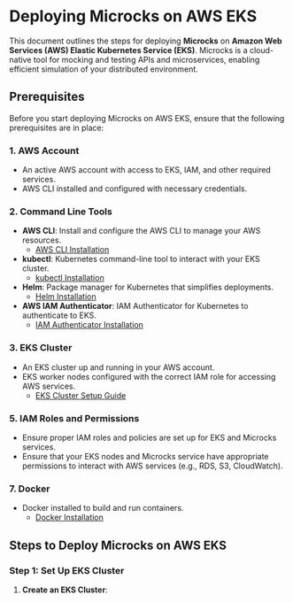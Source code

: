 # Deploying Microcks on AWS EKS

This document outlines the steps for deploying **Microcks** on **Amazon Web Services (AWS) Elastic Kubernetes Service (EKS)**. Microcks is a cloud-native tool for mocking and testing APIs and microservices, enabling efficient simulation of your distributed environment.

## Prerequisites

Before you start deploying Microcks on AWS EKS, ensure that the following prerequisites are in place:

### 1. **AWS Account**
   - An active AWS account with access to EKS, IAM, and other required services.
   - AWS CLI installed and configured with necessary credentials.

### 2. **Command Line Tools**
   - **AWS CLI**: Install and configure the AWS CLI to manage your AWS resources.
     - [AWS CLI Installation](https://docs.aws.amazon.com/cli/latest/userguide/install-cliv2.html)
   - **kubectl**: Kubernetes command-line tool to interact with your EKS cluster.
     - [kubectl Installation](https://kubernetes.io/docs/tasks/tools/install-kubectl/)
   - **Helm**: Package manager for Kubernetes that simplifies deployments.
     - [Helm Installation](https://helm.sh/docs/intro/install/)
   - **AWS IAM Authenticator**: IAM Authenticator for Kubernetes to authenticate to EKS.
     - [IAM Authenticator Installation](https://docs.aws.amazon.com/eks/latest/userguide/install-aws-iam-authenticator.html)

### 3. **EKS Cluster**
   - An EKS cluster up and running in your AWS account.
   - EKS worker nodes configured with the correct IAM role for accessing AWS services.
     - [EKS Cluster Setup Guide](https://docs.aws.amazon.com/eks/latest/userguide/create-cluster.html)


### 5. **IAM Roles and Permissions**
   - Ensure proper IAM roles and policies are set up for EKS and Microcks services.
   - Ensure that your EKS nodes and Microcks service have appropriate permissions to interact with AWS services (e.g., RDS, S3, CloudWatch).

### 7. **Docker**
   - Docker installed to build and run containers.
     - [Docker Installation](https://docs.docker.com/get-docker/)

## Steps to Deploy Microcks on AWS EKS

### Step 1: **Set Up EKS Cluster**

1. **Create an EKS Cluster**:

